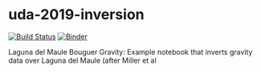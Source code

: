 # uda-2019-inversion

[![Build Status](https://travis-ci.com/simpeg-research/uda-2019-inversion.svg?branch=master)](https://travis-ci.com/simpeg-research/uda-2019-inversion)
[![Binder](https://mybinder.org/badge_logo.svg)](https://mybinder.org/v2/gh/simpeg-research/uda-2019-inversion/master?filepath=gravity-inversion.ipynb)


 Laguna del Maule Bouguer Gravity: Example notebook that inverts gravity data over Laguna del Maule (after Miller et al
